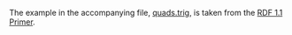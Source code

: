 The example in the accompanying file, [quads.trig](quads.trig), is taken from the [RDF 1.1 Primer](https://www.w3.org/TR/rdf11-primer/#h4_section-trig).